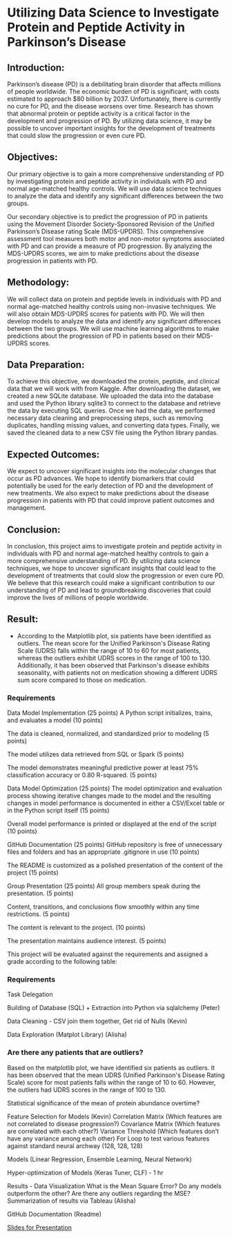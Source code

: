 # Utilizing Data Science to Investigate Protein and Peptide Activity in Parkinson’s Disease

## Introduction:
Parkinson’s disease (PD) is a debilitating brain disorder that affects millions of people worldwide. The economic burden of PD is significant, with costs estimated to approach $80 billion by 2037. Unfortunately, there is currently no cure for PD, and the disease worsens over time. Research has shown that abnormal protein or peptide activity is a critical factor in the development and progression of PD. By utilizing data science, it may be possible to uncover important insights for the development of treatments that could slow the progression or even cure PD.

## Objectives:
Our primary objective is to gain a more comprehensive understanding of PD by investigating protein and peptide activity in individuals with PD and normal age-matched healthy controls. We will use data science techniques to analyze the data and identify any significant differences between the two groups.

Our secondary objective is to predict the progression of PD in patients using the Movement Disorder Society-Sponsored Revision of the Unified Parkinson’s Disease rating Scale (MDS-UPDRS). This comprehensive assessment tool measures both motor and non-motor symptoms associated with PD and can provide a measure of PD progression. By analyzing the MDS-UPDRS scores, we aim to make predictions about the disease progression in patients with PD.

## Methodology:
We will collect data on protein and peptide levels in individuals with PD and normal age-matched healthy controls using non-invasive techniques. We will also obtain MDS-UPDRS scores for patients with PD. We will then develop models to analyze the data and identify any significant differences between the two groups. We will use machine learning algorithms to make predictions about the progression of PD in patients based on their MDS-UPDRS scores.

## Data Preparation:
To achieve this objective, we downloaded the protein, peptide, and clinical data that we will work with from Kaggle. After downloading the dataset, we created a new SQLite database. We uploaded the data into the database and used the Python library sqlite3 to connect to the database and retrieve the data by executing SQL queries. Once we had the data, we performed necessary data cleaning and preprocessing steps, such as removing duplicates, handling missing values, and converting data types. Finally, we saved the cleaned data to a new CSV file using the Python library pandas.

## Expected Outcomes:
We expect to uncover significant insights into the molecular changes that occur as PD advances. We hope to identify biomarkers that could potentially be used for the early detection of PD and the development of new treatments. We also expect to make predictions about the disease progression in patients with PD that could improve patient outcomes and management.

## Conclusion:
In conclusion, this project aims to investigate protein and peptide activity in individuals with PD and normal age-matched healthy controls to gain a more comprehensive understanding of PD. By utilizing data science techniques, we hope to uncover significant insights that could lead to the development of treatments that could slow the progression or even cure PD. We believe that this research could make a significant contribution to our understanding of PD and lead to groundbreaking discoveries that could improve the lives of millions of people worldwide.

## Result:
- According to the Matplotlib plot, six patients have been identified as outliers. The mean score for the Unified Parkinson's Disease Rating Scale (UDRS) falls within the range of 10 to 60 for most patients, whereas the outliers exhibit UDRS scores in the range of 100 to 130. Additionally, it has been observed that Parkinson's disease exhibits seasonality, with patients not on medication showing a different UDRS sum score compared to those on medication.

### Requirements

Data Model Implementation (25 points)
A Python script initializes, trains, and evaluates a model (10 points)

The data is cleaned, normalized, and standardized prior to modeling (5 points)

The model utilizes data retrieved from SQL or Spark (5 points)

The model demonstrates meaningful predictive power at least 75% classification accuracy or 0.80 R-squared. (5 points)

Data Model Optimization (25 points)
The model optimization and evaluation process showing iterative changes made to the model and the resulting changes in model performance is documented in either a CSV/Excel table or in the Python script itself (15 points)

Overall model performance is printed or displayed at the end of the script (10 points)

GitHub Documentation (25 points)
GitHub repository is free of unnecessary files and folders and has an appropriate .gitignore in use (10 points)

The README is customized as a polished presentation of the content of the project (15 points)

Group Presentation (25 points)
All group members speak during the presentation. (5 points)

Content, transitions, and conclusions flow smoothly within any time restrictions. (5 points)

The content is relevant to the project. (10 points)

The presentation maintains audience interest. (5 points)

This project will be evaluated against the requirements and assigned a grade according to the following table:


### Requirements 

Task Delegation

Building of Database (SQL) + Extraction into Python via sqlalchemy (Peter)

Data Cleaning - CSV join them together, Get rid of Nulls (Kevin) 

Data Exploration (Matplot Library) (Alisha)
### Are there any patients that are outliers?
Based on the matplotlib plot, we have identified six patients as outliers. It has been observed that the mean UDRS (Unified Parkinson's Disease Rating Scale) score for most patients falls within the range of 10 to 60. However, the outliers had UDRS scores in the range of 100 to 130.

Statistical significance of the mean of protein abundance overtime? 

Feature Selection for Models (Kevin)
Correlation Matrix (Which features are not correlated to disease progression?)
Covariance Matrix (Which features are correlated with each other?)
Variance Threshold (Which features don’t have any variance among each other)
For Loop to test various features against standard neural archway (128, 128, 128)

Models (Linear Regression, Ensemble Learning, Neural Network)

Hyper-optimization of Models (Keras Tuner, CLF) - 1 hr 

Results - Data Visualization
What is the Mean Square Error?
Do any models outperform the other?
Are there any outliers regarding the MSE?
Summarization of results via Tableau (Alisha)

GitHub Documentation (Readme)

[Slides for Presentation ](https://docs.google.com/presentation/d/17_QldZsJaKhPdFU2Ns4lo1IzDus1Eby7Aq4LPr5zHiM/edit#slide=id.g22f87a8b3ca_10_0)













